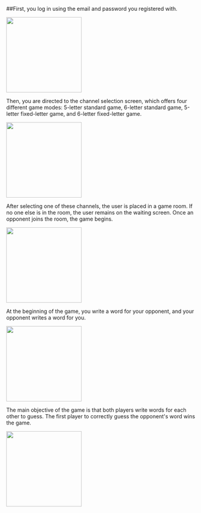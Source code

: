 ##First, you log in using the email and password you registered with.
<p syle="display: inline;">
  <img src="https://github.com/user-attachments/assets/edf6e0a9-df68-42e0-8a13-524c9b0866e6" width="200" /> 
</p>

Then, you are directed to the channel selection screen, which offers four different game modes: 5-letter standard game, 6-letter standard game, 5-letter fixed-letter game, and 6-letter fixed-letter game.
<p syle="display: inline;">
  <img src="https://github.com/user-attachments/assets/ac456706-fb1c-49a8-a9a2-e0bcfd8a41f0" width="200" /> 
</p>

After selecting one of these channels, the user is placed in a game room. If no one else is in the room, the user remains on the waiting screen. Once an opponent joins the room, the game begins.
<p syle="display: inline;">
  <img src="https://github.com/user-attachments/assets/b3a8736a-3ddf-4c3c-809f-7e9b1ec0e3d9" width="200" /> 
</p>

At the beginning of the game, you write a word for your opponent, and your opponent writes a word for you. 
<p syle="display: inline;">
  <img src="https://github.com/user-attachments/assets/9f7bff3a-b320-4ee7-8e7b-37f91bdb632b" width="200" /> 
</p>

The main objective of the game is that both players write words for each other to guess. The first player to correctly guess the opponent's word wins the game.
<p syle="display: inline;">
  <img src="https://github.com/user-attachments/assets/0f6fb0e1-9681-4272-b0d9-123d2a009ed8" width="200" />
</p>
 
